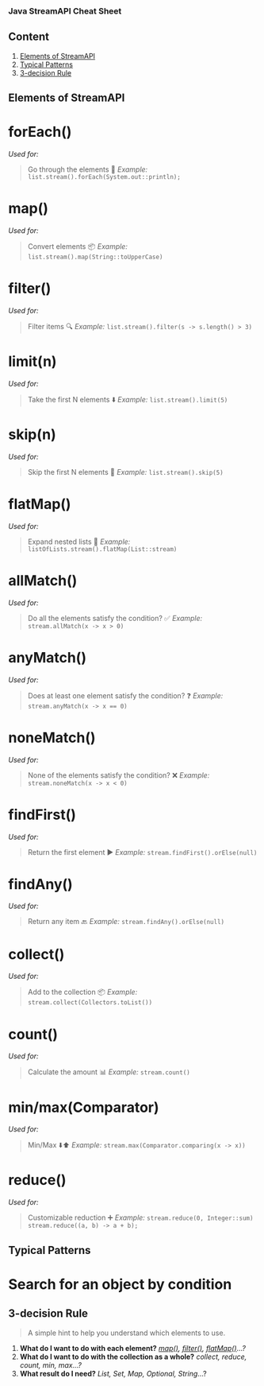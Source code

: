 ### Java StreamAPI Cheat Sheet

## Content
1. [Elements of StreamAPI](#elements-of-streamapi)
2. [Typical Patterns](#typical-patterns)
3. [3-decision Rule](#3-decision-rule)

## Elements of StreamAPI
# forEach()
*Used for:*
> Go through the elements 🔁
*Example:*
```list.stream().forEach(System.out::println);```

# map()
*Used for:*
> Convert elements 📦
*Example:*
```list.stream().map(String::toUpperCase)```

# filter()
*Used for:*
> Filter items 🔍
*Example:*
```list.stream().filter(s -> s.length() > 3)```

# limit(n)
*Used for:*
> Take the first N elements ⬇️
*Example:*
```list.stream().limit(5)```

# skip(n)
*Used for:*
> Skip the first N elements 🛂
*Example:*
```list.stream().skip(5)```

# flatMap()
*Used for:*
> Expand nested lists 🧵
*Example:*
```listOfLists.stream().flatMap(List::stream)```

# allMatch()
*Used for:*
> Do all the elements satisfy the condition? ✅
*Example:*
```stream.allMatch(x -> x > 0)```

# anyMatch()
*Used for:*
> Does at least one element satisfy the condition? ❓
*Example:*
```stream.anyMatch(x -> x == 0)```

# noneMatch()
*Used for:*
> None of the elements satisfy the condition? ❌ 
*Example:*
```stream.noneMatch(x -> x < 0)```

# findFirst()
*Used for:*
> Return the first element ▶️
*Example:*
```stream.findFirst().orElse(null)```

# findAny()
*Used for:*
> Return any item 🔙
*Example:*
```stream.findAny().orElse(null)```

# collect()
*Used for:*
> Add to the collection 📦
*Example:*
```stream.collect(Collectors.toList())```

# count()
*Used for:*
> Calculate the amount 📊
*Example:*
```stream.count()```

# min/max(Comparator)
*Used for:*
> Min/Max ⬇️⬆️
*Example:*
```stream.max(Comparator.comparing(x -> x))```

# reduce()
*Used for:*
> Customizable reduction ➕
*Example:*
```stream.reduce(0, Integer::sum)```
```stream.reduce((a, b) -> a + b);```

## Typical Patterns
# Search for an object by condition

## 3-decision Rule
> A simple hint to help you understand which elements to use.
1. **What do I want to do with each element?**
   *[map()](#map), [filter()](#filter), [flatMap()](#flatMap)...?*
2. **What do I want to do with the collection as a whole?**
   *collect, reduce, count, min, max...?*
3. **What result do I need?**
   *List, Set, Map, Optional, String*...?
